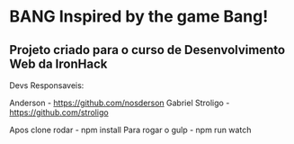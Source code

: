 # BANG Inspired by the game Bang!

## Projeto criado para o curso de Desenvolvimento Web da IronHack

Devs Responsaveis:

Anderson - https://github.com/nosderson
Gabriel Stroligo - https://github.com/stroligo

Apos clone rodar - npm install
Para rogar o gulp - npm run watch
